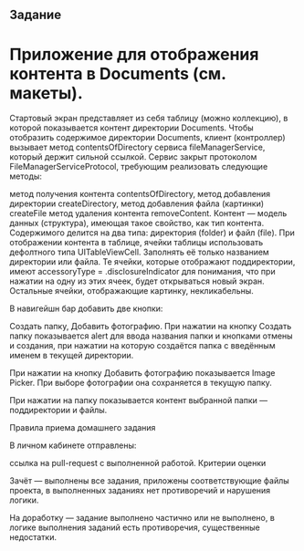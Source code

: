 ## Задание

# Приложение для отображения контента в Documents (см. макеты).

Стартовый экран представляет из себя таблицу (можно коллекцию), в которой показывается контент директории Documents.
Чтобы отобразить содержимое директории Documents, клиент (контроллер) вызывает метод contentsOfDirectory сервиса fileManagerService, который держит сильной ссылкой.
Сервис закрыт протоколом FileManagerServiceProtocol, требующим реализовать следующие методы:

метод получения контента contentsOfDirectory,
метод добавления директории createDirectory,
метод добавления файла (картинки) createFile
метод удаления контента removeContent.
Контент — модель данных (структура), имеющая такое свойство, как тип контента. Содержимого делится на два типа: директория (folder) и файл (file). При отображении контента в таблице, ячейки таблицы использовать дефолтного типа UITableViewCell. Заполнять её только названием директории или файла. Те ячейки, которые отображают поддиректории, имеют accessoryType = .disclosureIndicator для понимания, что при нажатии на одну из этих ячеек, будет открываться новый экран. Остальные ячейки, отображающие картинку, некликабельны.

В навигейшн бар добавить две кнопки:

Создать папку,
Добавить фотографию.
При нажатии на кнопку Создать папку показывается alert для ввода названия папки и кнопками отмены и создания, при нажатии на которую создаётся папка с введённым именем в текущей директории.

При нажатии на кнопку Добавить фотографию показывается Image Picker. При выборе фотографии она сохраняется в текущую папку.

При нажатии на папку показывается контент выбранной папки — поддиректории и файлы.

Правила приема домашнего задания

В личном кабинете отправлены:

ссылка на pull-request с выполненной работой.
Критерии оценки

Зачёт — выполнены все задания, приложены соответствующие файлы проекта, в выполненных заданиях нет противоречий и нарушения логики.

На доработку — задание выполнено частично или не выполнено, в логике выполнения заданий есть противоречия, существенные недостатки.
